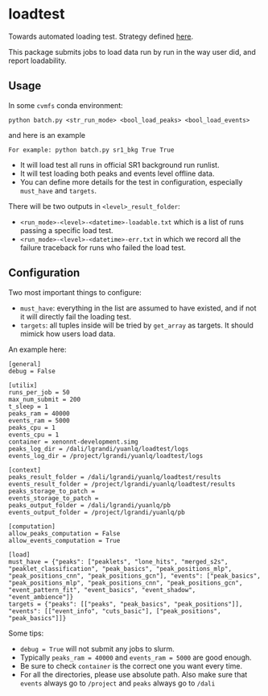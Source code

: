 # loadtest
Towards automated loading test. Strategy defined [here](https://xe1t-wiki.lngs.infn.it/doku.php?id=lanqing:sr1_loading_test).

This package submits jobs to load data run by run in the way user did, and report loadability.

## Usage
In some `cvmfs` conda environment:
```
python batch.py <str_run_mode> <bool_load_peaks> <bool_load_events>
```
and here is an example
```
For example: python batch.py sr1_bkg True True
```
- It will load test all runs in official SR1 background run runlist.
- It will test loading both peaks and events level offline data.
- You can define more details for the test in configuration, especially `must_have` and `targets`.

There will be two outputs in `<level>_result_folder`:
- `<run_mode>-<level>-<datetime>-loadable.txt` which is a list of runs passing a specific load test.
- `<run_mode>-<level>-<datetime>-err.txt` in which we record all the failure traceback for runs who failed the load test.

## Configuration
Two most important things to configure:
- `must_have`: everything in the list are assumed to have existed, and if not it will directly fail the loading test.
- `targets`: all tuples inside will be tried by `get_array` as targets. It should mimick how users load data.

An example here:
```
[general]
debug = False

[utilix]
runs_per_job = 50
max_num_submit = 200
t_sleep = 1
peaks_ram = 40000
events_ram = 5000
peaks_cpu = 1
events_cpu = 1
container = xenonnt-development.simg
peaks_log_dir = /dali/lgrandi/yuanlq/loadtest/logs
events_log_dir = /project/lgrandi/yuanlq/loadtest/logs

[context]
peaks_result_folder = /dali/lgrandi/yuanlq/loadtest/results
events_result_folder = /project/lgrandi/yuanlq/loadtest/results
peaks_storage_to_patch =
events_storage_to_patch =
peaks_output_folder = /dali/lgrandi/yuanlq/pb
events_output_folder = /project/lgrandi/yuanlq/pb

[computation]
allow_peaks_computation = False
allow_events_computation = True

[load]
must_have = {"peaks": ["peaklets", "lone_hits", "merged_s2s", "peaklet_classification", "peak_basics", "peak_positions_mlp", "peak_positions_cnn", "peak_positions_gcn"], "events": ["peak_basics", "peak_positions_mlp", "peak_positions_cnn", "peak_positions_gcn", "event_pattern_fit", "event_basics", "event_shadow", "event_ambience"]}
targets = {"peaks": [["peaks", "peak_basics", "peak_positions"]], "events": [["event_info", "cuts_basic"], ["peak_positions", "peak_basics"]]}
```
Some tips:
- `debug = True` will not submit any jobs to slurm.
- Typically `peaks_ram = 40000` and `events_ram = 5000` are good enough.
- Be sure to check `container` is the correct one you want every time.
- For all the directories, please use absolute path. Also make sure that `events` always go to `/project` and `peaks` always go to `/dali`
